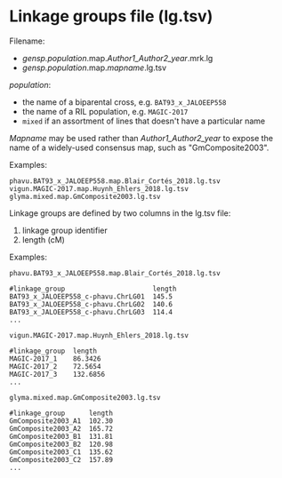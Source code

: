 # Linkage groups file (lg.tsv)

Filename:
- *gensp.population*.map.*Author1_Author2_year*.mrk.lg
- *gensp.population*.map.*mapname*.lg.tsv

*population*:
- the name of a biparental cross, e.g. `BAT93_x_JALOEEP558`
- the name of a RIL population, e.g. `MAGIC-2017`
- `mixed` if an assortment of lines that doesn't have a particular name

*Mapname* may be used rather than *Author1_Author2_year* to expose the name of a widely-used consensus map, such as "GmComposite2003".

Examples:
```
phavu.BAT93_x_JALOEEP558.map.Blair_Cortés_2018.lg.tsv
vigun.MAGIC-2017.map.Huynh_Ehlers_2018.lg.tsv
glyma.mixed.map.GmComposite2003.lg.tsv
```

Linkage groups are defined by two columns in the lg.tsv file:

1. linkage group identifier
2. length (cM)

Examples:

`phavu.BAT93_x_JALOEEP558.map.Blair_Cortés_2018.lg.tsv`
```
#linkage_group                      length
BAT93_x_JALOEEP558_c-phavu.ChrLG01  145.5
BAT93_x_JALOEEP558_c-phavu.ChrLG02  140.6
BAT93_x_JALOEEP558_c-phavu.ChrLG03  114.4
...
```

`vigun.MAGIC-2017.map.Huynh_Ehlers_2018.lg.tsv`
```
#linkage_group  length
MAGIC-2017_1    86.3426
MAGIC-2017_2    72.5654
MAGIC-2017_3    132.6856
...
```

`glyma.mixed.map.GmComposite2003.lg.tsv`
```
#linkage_group      length
GmComposite2003_A1  102.30
GmComposite2003_A2  165.72
GmComposite2003_B1  131.81
GmComposite2003_B2  120.98
GmComposite2003_C1  135.62
GmComposite2003_C2  157.89
...
```
